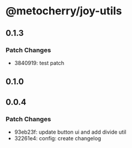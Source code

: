 # @metocherry/joy-utils

## 0.1.3

### Patch Changes

- 3840919: test patch

## 0.1.0

## 0.0.4

### Patch Changes

- 93eb23f: update button ui and add divide util
- 32261e4: config: create changelog
